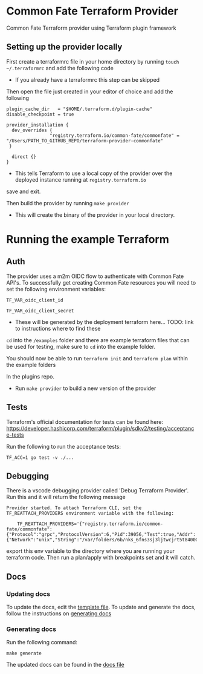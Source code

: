 # Common Fate Terraform Provider

Common Fate Terraform provider using Terraform plugin framework

## Setting up the provider locally

First create a terraformrc file in your home directory by running `touch ~/.terraformrc` and add the following code

- If you already have a terraformrc this step can be skipped

Then open the file just created in your editor of choice and add the following

```
plugin_cache_dir   = "$HOME/.terraform.d/plugin-cache"
disable_checkpoint = true

provider_installation {
  dev_overrides {
                "registry.terraform.io/common-fate/commonfate" = "/Users/PATH_TO_GITHUB_REPO/terraform-provider-commonfate"
 }

  direct {}
}
```
- This tells Terraform to use a local copy of the provider over the deployed instance running at `registry.terraform.io`

save and exit.

Then build the provider by running `make provider`
- This will create the binary of the provider in your local directory.

# Running the example Terraform

## Auth 
The provider uses a m2m OIDC flow to authenticate with Common Fate API's. To successfully get creating Common Fate resources you will need to set the following environment variables:

```
TF_VAR_oidc_client_id

TF_VAR_oidc_client_secret
```
- These will be generated by the deployment terraform here... TODO: link to instructions where to find these


`cd` into the `/examples` folder and there are example terraform files that can be used for testing, make sure to `cd` into the example folder.

You should now be able to run `terraform init` and `terraform plan` within the example folders

In the plugins repo.
- Run `make provider` to build a new version of the provider

## Tests

Terraform's official documentation for tests can be found here: https://developer.hashicorp.com/terraform/plugin/sdkv2/testing/acceptance-tests

Run the following to run the acceptance tests:

```
TF_ACC=1 go test -v ./...
```

## Debugging
There is a vscode debugging provider called 'Debug Terraform Provider'. Run this and it will return the following message

```
Provider started. To attach Terraform CLI, set the TF_REATTACH_PROVIDERS environment variable with the following:

	TF_REATTACH_PROVIDERS='{"registry.terraform.io/common-fate/commonfate":{"Protocol":"grpc","ProtocolVersion":6,"Pid":39056,"Test":true,"Addr":{"Network":"unix","String":"/var/folders/6b/nks_6fns3sj3ljtwcjrt5t840000gn/T/plugin2126076831"}}}'
```

export this env variable to the directory where you are running your terraform code. Then run a plan/apply with breakpoints set and it will catch. 

## Docs

### Updating docs

To update the docs, edit the [template file](./templates/index.md.tmpl). To update and generate the docs, follow the instructions on [generating docs](#generating-docs)

### Generating docs

Run the following command:

```
make generate
```

The updated docs can be found in the [docs file](./docs/index.md)
